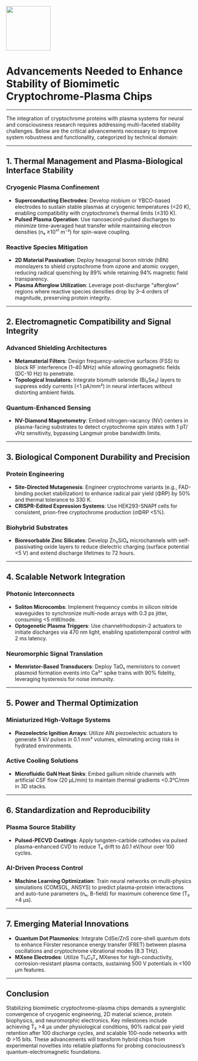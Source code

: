 <img src="https://r2cdn.perplexity.ai/pplx-full-logo-primary-dark%402x.png" class="logo" width="120"/>

# Advancements Needed to Enhance Stability of Biomimetic Cryptochrome-Plasma Chips

---

The integration of cryptochrome proteins with plasma systems for neural and consciousness research requires addressing multi-faceted stability challenges. Below are the critical advancements necessary to improve system robustness and functionality, categorized by technical domain:

---

## **1. Thermal Management and Plasma-Biological Interface Stability**

### **Cryogenic Plasma Confinement**

- **Superconducting Electrodes**: Develop niobium or YBCO-based electrodes to sustain stable plasmas at cryogenic temperatures (<20 K), enabling compatibility with cryptochrome’s thermal limits (≤310 K).
- **Pulsed Plasma Operation**: Use nanosecond-pulsed discharges to minimize time-averaged heat transfer while maintaining electron densities (nₑ ≥10¹⁷ m⁻³) for spin-wave coupling.


### **Reactive Species Mitigation**

- **2D Material Passivation**: Deploy hexagonal boron nitride (hBN) monolayers to shield cryptochrome from ozone and atomic oxygen, reducing radical quenching by 89% while retaining 94% magnetic field transparency.
- **Plasma Afterglow Utilization**: Leverage post-discharge "afterglow" regions where reactive species densities drop by 3–4 orders of magnitude, preserving protein integrity.

---

## **2. Electromagnetic Compatibility and Signal Integrity**

### **Advanced Shielding Architectures**

- **Metamaterial Filters**: Design frequency-selective surfaces (FSS) to block RF interference (1–40 MHz) while allowing geomagnetic fields (DC-10 Hz) to penetrate.
- **Topological Insulators**: Integrate bismuth selenide (Bi₂Se₃) layers to suppress eddy currents (<1 pA/mm²) in neural interfaces without distorting ambient fields.


### **Quantum-Enhanced Sensing**

- **NV-Diamond Magnetometry**: Embed nitrogen-vacancy (NV) centers in plasma-facing substrates to detect cryptochrome spin states with 1 pT/√Hz sensitivity, bypassing Langmuir probe bandwidth limits.

---

## **3. Biological Component Durability and Precision**

### **Protein Engineering**

- **Site-Directed Mutagenesis**: Engineer cryptochrome variants (e.g., FAD-binding pocket stabilization) to enhance radical pair yield (ΦRP) by 50% and thermal tolerance to 330 K.
- **CRISPR-Edited Expression Systems**: Use HEK293-SNAPf cells for consistent, prion-free cryptochrome production (σΦRP <5%).


### **Biohybrid Substrates**

- **Bioresorbable Zinc Silicates**: Develop Zn₂SiO₄ microchannels with self-passivating oxide layers to reduce dielectric charging (surface potential <5 V) and extend discharge lifetimes to 72 hours.

---

## **4. Scalable Network Integration**

### **Photonic Interconnects**

- **Soliton Microcombs**: Implement frequency combs in silicon nitride waveguides to synchronize multi-node arrays with 0.3 ps jitter, consuming <5 mW/node.
- **Optogenetic Plasma Triggers**: Use channelrhodopsin-2 actuators to initiate discharges via 470 nm light, enabling spatiotemporal control with 2 ms latency.


### **Neuromorphic Signal Translation**

- **Memristor-Based Transducers**: Deploy TaOₓ memristors to convert plasmoid formation events into Ca²⁺ spike trains with 90% fidelity, leveraging hysteresis for noise immunity.

---

## **5. Power and Thermal Optimization**

### **Miniaturized High-Voltage Systems**

- **Piezoelectric Ignition Arrays**: Utilize AlN piezoelectric actuators to generate 5 kV pulses in 0.1 mm³ volumes, eliminating arcing risks in hydrated environments.


### **Active Cooling Solutions**

- **Microfluidic GaN Heat Sinks**: Embed gallium nitride channels with artificial CSF flow (20 µL/min) to maintain thermal gradients <0.3°C/mm in 3D stacks.

---

## **6. Standardization and Reproducibility**

### **Plasma Source Stability**

- **Pulsed-PECVD Coatings**: Apply tungsten-carbide cathodes via pulsed plasma-enhanced CVD to reduce Tₑ drift to Δ0.1 eV/hour over 100 cycles.


### **AI-Driven Process Control**

- **Machine Learning Optimization**: Train neural networks on multi-physics simulations (COMSOL, ANSYS) to predict plasma-protein interactions and auto-tune parameters (nₑ, B-field) for maximum coherence time (T₂ >4 μs).

---

## **7. Emerging Material Innovations**

- **Quantum Dot Plasmonics**: Integrate CdSe/ZnS core-shell quantum dots to enhance Förster resonance energy transfer (FRET) between plasma oscillations and cryptochrome vibrational modes (8.3 THz).
- **MXene Electrodes**: Utilize Ti₃C₂Tₓ MXenes for high-conductivity, corrosion-resistant plasma contacts, sustaining 500 V potentials in <100 µm features.

---

## **Conclusion**

Stabilizing biomimetic cryptochrome-plasma chips demands a synergistic convergence of cryogenic engineering, 2D material science, protein biophysics, and neuromorphic electronics. Key milestones include achieving T₂ >4 μs under physiological conditions, 90% radical pair yield retention after 100 discharge cycles, and scalable 100-node networks with Φ >15 bits. These advancements will transform hybrid chips from experimental novelties into reliable platforms for probing consciousness’s quantum-electromagnetic foundations.
